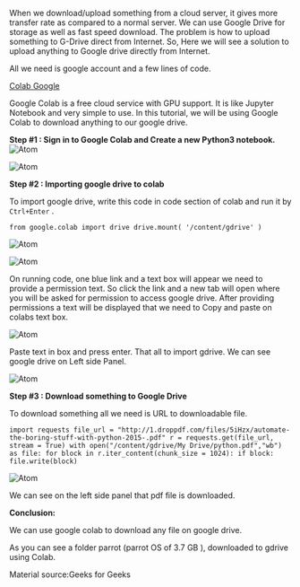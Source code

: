 When we download/upload something from a cloud server, it gives more transfer rate as compared to a normal server. We can use Google Drive for storage as well as fast speed download. The problem is how to upload something to G-Drive direct from Internet. So, Here we will see a solution to upload anything to Google drive directly from Internet.

All we need is google account and a few lines of code.

[Colab Google](https://colab.research.google.com/notebooks/intro.ipynb)

Google Colab is a free cloud service with GPU support. It is like Jupyter Notebook and very simple to use. In this tutorial, we will be using Google Colab to download anything to our google drive.

**Step #1 : Sign in to Google Colab and Create a new Python3 notebook.**
![Atom](https://i.imgur.com/8Qu5ivW.png)

![Atom](https://i.imgur.com/QZzfIiJ.png)

**Step #2 : Importing google drive to colab**

To import google drive, write this code in code section of colab and run it by `Ctrl+Enter` .

`from google.colab import drive
drive.mount( '/content/gdrive' )`

![Atom](https://i.imgur.com/vyNxcAO.png)

![Atom](https://i.imgur.com/ZVmz6jR.png)

On running code, one blue link and a text box will appear we need to provide a permission text. So click the link and a new tab will open where you will be asked for permission to access google drive. After providing permissions a text will be displayed that we need to Copy and paste on colabs text box.

![Atom](https://i.imgur.com/yZbWnSh.png)

Paste text in box and press enter. That all to import gdrive. We can see google drive on Left side Panel.

![Atom](https://i.imgur.com/whlXOFZ.png)

**Step #3 : Download something to Google Drive**

To download something all we need is URL to downloadable file.

`import requests
file_url = "http://1.droppdf.com/files/5iHzx/automate-the-boring-stuff-with-python-2015-.pdf"
r = requests.get(file_url, stream = True)
with open("/content/gdrive/My Drive/python.pdf","wb") as file:
  for block in r.iter_content(chunk_size = 1024):
    if block:
      file.write(block)`
      
![Atom](https://i.imgur.com/KQGMrKI.png)

We can see on the left side panel that pdf file is downloaded.

**Conclusion:**

We can use google colab to download any file on google drive.

As you can see a folder parrot (parrot OS of 3.7 GB ), downloaded to gdrive using Colab.

Material source:Geeks for Geeks

